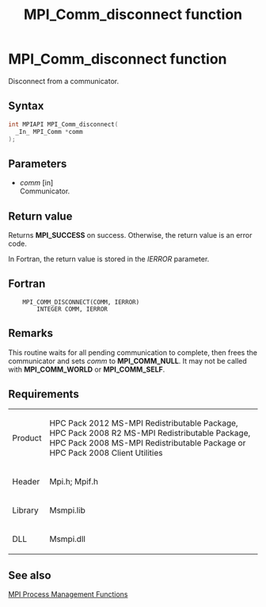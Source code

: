﻿---
title: MPI_Comm_disconnect function
TOCTitle: MPI_Comm_disconnect function
ms:assetid: 29696257-76c8-4e5f-8a0f-f748d4844476
ms:mtpsurl: https://msdn.microsoft.com/en-us/library/Dn473266(v=VS.85)
ms:contentKeyID: 59360812
ms.date: 03/28/2018
mtps_version: v=VS.85
f1_keywords:
- MPI_COMM_DISCONNECT
- mpif/MPI_Comm_disconnect
- mpi/MPI_COMM_DISCONNECT
dev_langs:
- C++
- C
---

# MPI\_Comm\_disconnect function

Disconnect from a communicator.

## Syntax

``` c++
int MPIAPI MPI_Comm_disconnect(
  _In_ MPI_Comm *comm
);
```

## Parameters

  - *comm* \[in\]  
    Communicator.

## Return value

Returns **MPI\_SUCCESS** on success. Otherwise, the return value is an error code.

In Fortran, the return value is stored in the *IERROR* parameter.

## Fortran

``` FORTRAN
    MPI_COMM_DISCONNECT(COMM, IERROR)
        INTEGER COMM, IERROR
```

## Remarks

This routine waits for all pending communication to complete, then frees the communicator and sets *comm* to **MPI\_COMM\_NULL**.  It may not be called with **MPI\_COMM\_WORLD** or **MPI\_COMM\_SELF**.

## Requirements

<table>
<colgroup>
<col  />
<col  />
</colgroup>
<tbody>
<tr class="odd">
<td><p>Product</p></td>
<td><p>HPC Pack 2012 MS-MPI Redistributable Package, HPC Pack 2008 R2 MS-MPI Redistributable Package, HPC Pack 2008 MS-MPI Redistributable Package or HPC Pack 2008 Client Utilities</p></td>
</tr>
<tr class="even">
<td><p>Header</p></td>
<td>Mpi.h;
Mpif.h</td>
</tr>
<tr class="odd">
<td><p>Library</p></td>
<td>Msmpi.lib</td>
</tr>
<tr class="even">
<td><p>DLL</p></td>
<td>Msmpi.dll</td>
</tr>
</tbody>
</table>


## See also

[MPI Process Management Functions](mpi-process-management-functions.md)

